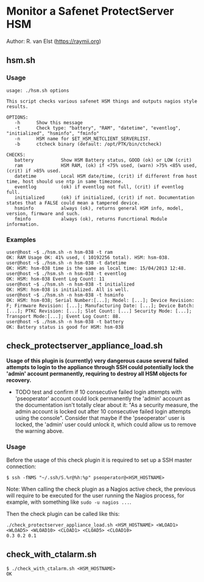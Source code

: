 # Monitor a Safenet ProtectServer HSM
Author: R. van Elst (https://raymii.org)

## hsm.sh

### Usage

    usage: ./hsm.sh options

    This script checks various safenet HSM things and outputs nagios style results.

    OPTIONS:
       -h      Show this message
       -t      Check type: "battery", "RAM", "datetime", "eventlog", "initialized", "hsminfo", "fminfo"
       -n      HSM name for $ET_HSM_NETCLIENT_SERVERLIST.
       -b      ctcheck binary (default: /opt/PTK/bin/ctcheck)

    CHECKS:
       battery          Show HSM Battery status, GOOD (ok) or LOW (crit)
       ram              HSM RAM, (ok) if <75% used, (warn) >75% <85% used, (crit) if >85% used.
       datetime         Local HSM date/time, (crit) if different from host time, host should use ntp in same timezone.
       eventlog         (ok) if eventlog not full, (crit) if eventlog full.
       initialized      (ok) if initialized, (crit) if not. Documentation states that a FALSE could mean a tampered device.
       hsminfo          always (ok), returns general HSM info, model, version, firmware and such.
       fminfo           always (ok), returns Funcrtional Module information.




### Examples

    user@host ~$ ./hsm.sh -n hsm-038 -t ram
    OK: RAM Usage OK: 41% used, ( 10192256 total). HSM: hsm-038.
    user@host ~$ ./hsm.sh -n hsm-038 -t datetime
    OK: HSM: hsm-038 time is the same as local time: 15/04/2013 12:48.
    user@host ~$ ./hsm.sh -n hsm-038 -t eventlog
    OK: HSM: hsm-038 Event Log Count: 11
    user@host ~$ ./hsm.sh -n hsm-038 -t initialized
    OK: HSM: hsm-038 is initialized. All is well.
    user@host ~$ ./hsm.sh -n hsm-038 -t hsminfo
    OK: HSM: hsm-038; Serial Number:[...]; Model: [...]; Device Revision: F; Firmware Revision: [...]; Manufacturing Date: [...]; Device Batch: [...]; PTKC Revision: [...]; Slot Count: [...] Security Mode: [...]; Transport Mode:[...]; Event Log Count: 88.
    user@host ~$ ./hsm.sh -n hsm-038 -t battery
    OK: Battery status is good for HSM: hsm-038

## check_protectserver_appliance_load.sh

**Usage of this plugin is (currently) very dangerous cause several failed attempts to login to the appliance through SSH could potentially lock the 'admin' account permanently, requiring to destroy all HSM objects for recovery.**

- TODO test and confirm if 10 consecutive failed login attempts with 'pseoperator' account could lock permanently the 'admin' account as the documentation isn't totally clear about it: "As a security measure, the admin account is locked out after 10 consecutive failed login attempts using the console". Consider that maybe if the 'pseoperator' user is locked, the 'admin' user could unlock it, which could allow us to remove the warning above.

### Usage

Before the usage of this check plugin it is required to set up a SSH master connection:

```
$ ssh -fNMS "~/.ssh/S.%r@%h:%p" pseoperator@<HSM_HOSTNAME>
```

Note: When calling the check plugin as a Nagios active check, the previous will require to be executed for the user running the Nagios process, for example, with something like `sudo -u nagios ...`. 

Then the check plugin can be called like this:

```
./check_protectserver_appliance_load.sh <HSM_HOSTNAME> <WLOAD1> <WLOAD5> <WLOAD10> <CLOAD1> <CLOAD5> <CLOAD10>
0.3 0.2 0.1
```

## check_with_ctalarm.sh

```
$ ./check_with_ctalarm.sh <HSM_HOSTNAME>
OK
```
